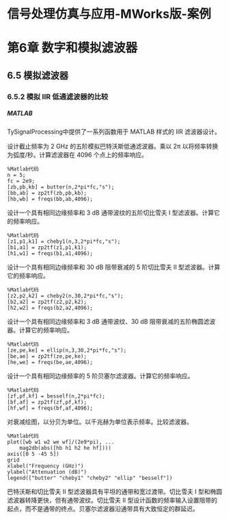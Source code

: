 # 信号处理仿真与应用-MWorks版-案例

# 第6章 数字和模拟滤波器

## 6.5 模拟滤波器

### 6.5.2 模拟 IIR 低通滤波器的比较 

##### MATLAB

TySignalProcessing中提供了一系列函数用于 MATLAB 样式的 IIR 滤波器设计。

设计截止频率为 2 GHz 的五阶模拟巴特沃斯低通滤波器。乘以 2π 以将频率转换为弧度/秒。计算滤波器在 4096 个点上的频率响应。

```
%Matlab代码
n = 5;
fc = 2e9;
[zb,pb,kb] = butter(n,2*pi*fc,"s");
[bb,ab] = zp2tf(zb,pb,kb);
[hb,wb] = freqs(bb,ab,4096);
```

设计一个具有相同边缘频率和 3 dB 通带波纹的五阶切比雪夫 I 型滤波器。计算它的频率响应。

```
%Matlab代码
[z1,p1,k1] = cheby1(n,3,2*pi*fc,"s");
[b1,a1] = zp2tf(z1,p1,k1);
[h1,w1] = freqs(b1,a1,4096);
```

设计一个具有相同边缘频率和 30 dB 阻带衰减的 5 阶切比雪夫 II 型滤波器。计算它的频率响应。

```
%Matlab代码
[z2,p2,k2] = cheby2(n,30,2*pi*fc,"s");
[b2,a2] = zp2tf(z2,p2,k2);
[h2,w2] = freqs(b2,a2,4096);
```

设计一个具有相同边缘频率和 3 dB 通带波纹、30 dB 阻带衰减的五阶椭圆滤波器。计算它的频率响应。

```
%Matlab代码
[ze,pe,ke] = ellip(n,3,30,2*pi*fc,"s");
[be,ae] = zp2tf(ze,pe,ke);
[he,we] = freqs(be,ae,4096);
```

设计一个具有相同边缘频率的 5 阶贝塞尔滤波器。计算它的频率响应。

```
%Matlab代码
[zf,pf,kf] = besself(n,2*pi*fc);
[bf,af] = zp2tf(zf,pf,kf);
[hf,wf] = freqs(bf,af,4096);
```

对衰减绘图，以分贝为单位。以千兆赫为单位表示频率。比较滤波器。

```
%Matlab代码
plot([wb w1 w2 we wf]/(2e9*pi), ...
    mag2db(abs([hb h1 h2 he hf])))
axis([0 5 -45 5])
grid
xlabel("Frequency (GHz)")
ylabel("Attenuation (dB)")
legend(["butter" "cheby1" "cheby2" "ellip" "besself"])
```

巴特沃斯和切比雪夫 II 型滤波器具有平坦的通带和宽过渡带。切比雪夫 I 型和椭圆滤波器转降更快，但有通带波纹。切比雪夫 II 型设计函数的频率输入设置阻带的起点，而不是通带的终点。贝塞尔滤波器沿通带具有大致恒定的群延迟。



